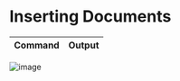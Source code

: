 # Inserting Documents
Command | Output
---- | ------




![image](https://user-images.githubusercontent.com/26667491/127488750-83532e34-9180-4988-ab31-07a293bd6bdb.png)
